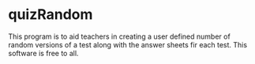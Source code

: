 # quizRandom
This program is to aid teachers in creating a user defined number of random versions of a test along with the answer sheets fir each test. This software is free to all.  
